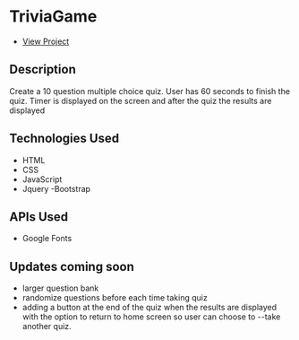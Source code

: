 # TriviaGame

* [View Project](https://rishabh7890.github.io/TriviaGame/)

## Description
Create a 10 question multiple choice quiz. User has 60 seconds to finish the quiz. Timer is displayed on the screen and after the quiz the results are displayed 

## Technologies Used
- HTML
- CSS
- JavaScript
- Jquery
-Bootstrap

## APIs Used
- Google Fonts

## Updates coming soon 
- larger question bank 
- randomize questions before each time taking quiz 
- adding a button at the end of the quiz when the results are displayed with the option to return to home screen so user can choose to --take another quiz. 


